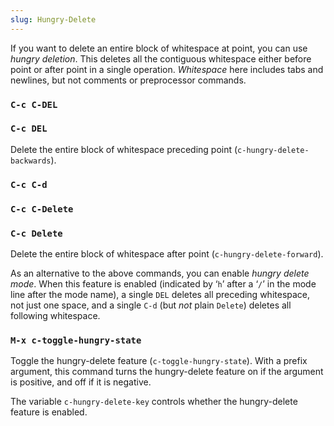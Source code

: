```yaml
---
slug: Hungry-Delete
---
```


If you want to delete an entire block of whitespace at point, you can use *hungry deletion*. This deletes all the contiguous whitespace either before point or after point in a single operation. *Whitespace* here includes tabs and newlines, but not comments or preprocessor commands.

### `C-c C-DEL`

### `C-c DEL`

Delete the entire block of whitespace preceding point (`c-hungry-delete-backwards`).

### `C-c C-d`

### `C-c C-Delete`

### `C-c Delete`

Delete the entire block of whitespace after point (`c-hungry-delete-forward`).

As an alternative to the above commands, you can enable *hungry delete mode*. When this feature is enabled (indicated by ‘`h`’ after a ‘`/`’ in the mode line after the mode name), a single `DEL` deletes all preceding whitespace, not just one space, and a single `C-d` (but *not* plain `Delete`) deletes all following whitespace.

### `M-x c-toggle-hungry-state`

Toggle the hungry-delete feature (`c-toggle-hungry-state`). With a prefix argument, this command turns the hungry-delete feature on if the argument is positive, and off if it is negative.

The variable `c-hungry-delete-key` controls whether the hungry-delete feature is enabled.

